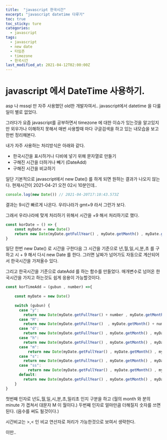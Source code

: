 ```yaml
---
title:  "javascript 한국시간"
excerpt: "javascript datetime 다루기"
toc: true
toc_sticky: ture
categories:
  - javascript
tags:
  - javascript
  - new date
  - 타임존
  - timezone
  - 한국시간
last_modified_at: 2021-04-12T02:00:00Z
---
```



# javascript 에서 DateTime 사용하기.

asp 나 mssql 만 자주 사용했던 old한 개발자여서..
javascript에서 datetime 을 다룰일이 별로 없었다.

그러다가 요즘 javascript를 공부하면서 timezone 에 대한 이슈가 있는것을 알고있지만 외우가나 이해하지 못해서 매번 사용할때 마다
구글검색을 하고 있는 내모습을 보고 한번 정리해본다.

내가 자주 사용하는 처리방식은 아래와 같다.
- 한국시간을 표시하거나 디비에 넣기 위해 문자열로 만들기 
- 구해진 시간을 더하거나 빼기 (DateAdd)
- 구해진 시간을 비교하기 

일단 기본적으로 javascript에서 new Date() 를
하게 되면 원하는 결과가 나오지 않는다.
현재시간이 2021-04-21 오전 02시 10분인데..
``` javascript
console.log(new Date()) // 2021-04-20T17:10:43.573Z
```
결과는 9시간 빠르게 나온다.
우리나라가 gmt+9 라서 그런가 보다.

그래서 우리나라에 맞게 처리하기 위해서 시간을 +9 해서 처리하기로 했다.

``` javascript
const korDate = () => {
    const myDate = new Date()
    return new Date(myDate.getFullYear() , myDate.getMonth() , myDate.getDate() , myDate.getHours() + 9, myDate.getMinutes() , myDate.getSeconds());
}
```

일단 한번 new Date() 로 시간을 구한다음
그 시간을 기준으로 년,월,일,시,분,초 를 구하고
시 + 9 해서 다시 new Date 를 한다.
그러면 날짜가 넘어가도 자동으로 계산되어서 한국시간을 가져올수 있다.


그리고 한국시간을 기준으로 dateAdd 를 하는 함수를 만들었다.
매개변수로 넘어온 한국시간을 가지고 하는것도 쉽게 응용이 가능할것이다.
``` javascript
const korTimeAdd = (gubun , number) =>{
  
    const myDate = new Date()
    
    switch (gubun) {
      case "y":
        return new Date(myDate.getFullYear() + number , myDate.getMonth() , myDate.getDate() , myDate.getHours() + 9, myDate.getMinutes() , myDate.getSeconds() )
      case "M":
        return new Date(myDate.getFullYear()  , myDate.getMonth() + number, myDate.getDate() , myDate.getHours() + 9, myDate.getMinutes() , myDate.getSeconds() )
      case "d":
        return new Date(myDate.getFullYear() , myDate.getMonth() , myDate.getDate() + number , myDate.getHours() + 9, myDate.getMinutes() , myDate.getSeconds() )
      case "h":
        return new Date(myDate.getFullYear() , myDate.getMonth() , myDate.getDate() , myDate.getHours() + 9 + number , myDate.getMinutes() , myDate.getSeconds() )
      case "m":
          return new Date(myDate.getFullYear() , myDate.getMonth() , myDate.getDate() , myDate.getHours() + 9 , myDate.getMinutes() + number , myDate.getSeconds() )      
      case "s":
        return new Date(myDate.getFullYear() , myDate.getMonth() , myDate.getDate() , myDate.getHours() + 9, myDate.getMinutes() , myDate.getSeconds() + number )
      case "ss":
          return new Date(myDate.getFullYear() , myDate.getMonth() , myDate.getDate() , myDate.getHours() + 9, myDate.getMinutes() , myDate.getSeconds() , myDate.getMilliseconds() + number)            
      default:
        return new Date(myDate.getFullYear() , myDate.getMonth() , myDate.getDate() , myDate.getHours() + 9, myDate.getMinutes() , myDate.getSeconds() )
    }
}
```

첫번째 인자로 년도,월,일,시,분,초,밀리초 인지 구분을 하고 (월의 month 와 분의 minute 가 겹쳐서 대문자 M 이 월이다.)
두번째 인자로 얼마만큼 더해질지 숫자를 쓰면 된다. (음수를 써도 될것이다.)

시간비교는 >,< 인 비교 연산자로 처리가 가능한것으로 보여서 생략한다.

이만..



